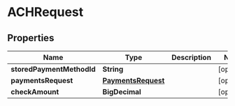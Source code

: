 

# ACHRequest


## Properties

| Name | Type | Description | Notes |
|------------ | ------------- | ------------- | -------------|
|**storedPaymentMethodId** | **String** |  |  [optional] |
|**paymentsRequest** | [**PaymentsRequest**](PaymentsRequest.md) |  |  [optional] |
|**checkAmount** | **BigDecimal** |  |  [optional] |



